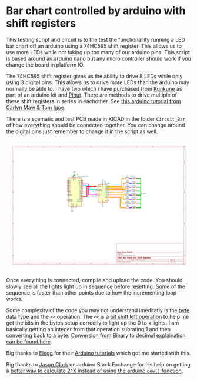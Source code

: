 # Bar chart controlled by arduino with shift registers

This testing script and circuit is to the test the functionallity running a LED bar chart off an arduino using a 74HC595 shift register. This allows us to use more LEDs while not taking up too many of our arduino pins. This script is based around an arduino nano but any micro controller should work if you change the board in platform IO.

The 74HC595 shift register gives us the ability to drive 8 LEDs while only using 3 digital pins. This allows us to drive more LEDs than the arduino may normally be able to. I have two which i have purchased from [Kunkune](https://kunkune.co.uk/shop/compatible-with-arduino-compatible-starter-kits/advanced-arduino-r3-compatible-starter-kit/) as part of an arduino kit and [Pihut](https://thepihut.com/products/74hc595-shift-register-3-pack). There are methods to drive multiple of these shift registers in series in eachother. See [this arduino tutorial from Carlyn Maw & Tom Igoe](https://docs.arduino.cc/tutorials/communication/guide-to-shift-out/).

There is a scematic and test PCB made in KICAD in the folder `Circuit_Bar` of how everything should be connected together. You can change around the digital pins just remember to change it in the script as well.

![](Cicuit_Bar/Cicuit_Bar.svg)

Once everything is connected, compile and upload the code. You should slowly see all the lights light up in sequence before resetting. Some of the sequence is faster than other points due to how the incrementing loop works.

Some complexity of the code you may not understand imeditatly is the [byte](https://docs.arduino.cc/language-reference/en/variables/data-types/byte/) data type and the `<<` operation. The `<<` is a [bit shift left operation](https://docs.arduino.cc/language-reference/en/structure/bitwise-operators/bitshiftLeft/) to help me get the bits in the bytes setup correctly to light up the 0 to x lights. I am basically getting an integer from that operation subrating 1 and then converting back to a byte. [Conversion from Binary to decimal explaination can be found here](https://www.tutorialspoint.com/how-to-convert-binary-to-decimal).

Big thanks to [Elego](https://www.elegoo.com) for their [Arduino tutorials](https://www.elegoo.com/en-gb/pages/download) which got me started with this.

Big thanks to [Jason Clark](https://arduino.stackexchange.com/users/28183/jason-clark) on arduino Stack Exchange for his help on getting a [better way to calculate 2^X instead of using the arduino `pow()` function](https://arduino.stackexchange.com/questions/31191/is-there-a-non-float-alternative-to-pow).